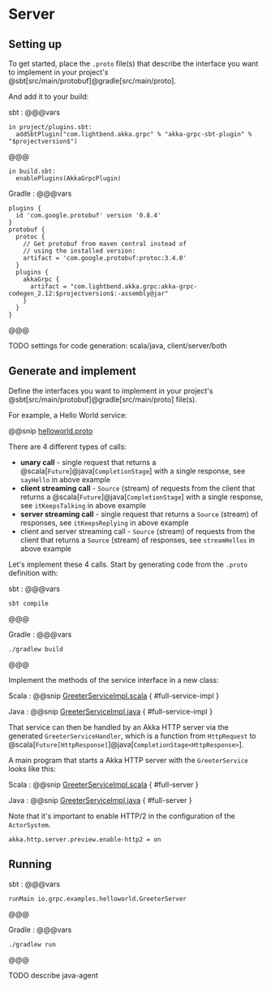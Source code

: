 # Server

## Setting up

To get started, place the `.proto` file(s) that describe the interface you want to implement in your project's
@sbt[src/main/protobuf]@gradle[src/main/proto].

And add it to your build:

sbt
:   @@@vars
```
in project/plugins.sbt:
  addSbtPlugin("com.lightbend.akka.grpc" % "akka-grpc-sbt-plugin" % "$projectversion$")
```
@@@
```
in build.sbt:
  enablePlugins(AkkaGrpcPlugin)
```

Gradle
:   @@@vars
```
plugins {
  id 'com.google.protobuf' version '0.8.4'
}
protobuf {
  protoc {
    // Get protobuf from maven central instead of
    // using the installed version:
    artifact = 'com.google.protobuf:protoc:3.4.0'
  }
  plugins {
    akkaGrpc {
      artifact = "com.lightbend.akka.grpc:akka-grpc-codegen_2.12:$projectversion$:-assembly@jar"
    }
  }
}
```
@@@

TODO settings for code generation: scala/java, client/server/both

## Generate and implement

Define the interfaces you want to implement in your project's
@sbt[src/main/protobuf]@gradle[src/main/proto] file(s).

For example, a Hello World service:

@@snip [helloworld.proto]($root$/../plugin-tester-scala/src/main/protobuf/helloworld.proto)

There are 4 different types of calls:

* **unary call** - single request that returns a @scala[`Future`]@java[`CompletionStage`] with a single response,
  see `sayHello` in above example
* **client streaming call** - `Source` (stream) of requests from the client that returns a
  @scala[`Future`]@java[`CompletionStage`] with a single response,
  see `itKeepsTalking` in above example
* **server streaming call** - single request that returns a `Source` (stream) of responses,
  see `itKeepsReplying` in above example
* client and server streaming call - `Source` (stream) of requests from the client that returns a
  `Source` (stream) of responses,
  see `streamHellos` in above example

Let's implement these 4 calls. Start by generating code from the `.proto` definition with:

sbt
:   @@@vars
```
sbt compile
```
@@@

Gradle
:   @@@vars
```
./gradlew build
```
@@@

Implement the methods of the service interface in a new class:

Scala
:  @@snip [GreeterServiceImpl.scala]($root$/../plugin-tester-scala/src/main/scala/io/grpc/examples/helloworld/GreeterServiceImpl.scala) { #full-service-impl }

Java
:  @@snip [GreeterServiceImpl.java]($root$/../plugin-tester-java/src/main/java/io/grpc/examples/helloworld/GreeterServiceImpl.java) { #full-service-impl }

That service can then be handled by an Akka HTTP server via the generated `GreeterServiceHandler`,
which is a function from `HttpRequest` to @scala[`Future[HttpResponse]`]@java[`CompletionStage<HttpResponse>`].

A main program that starts a Akka HTTP server with the `GreeterService` looks like this:

Scala
:  @@snip [GreeterServiceImpl.scala]($root$/../plugin-tester-scala/src/main/scala/io/grpc/examples/helloworld/GreeterServer.scala) { #full-server }

Java
:  @@snip [GreeterServiceImpl.java]($root$/../plugin-tester-java/src/main/java/io/grpc/examples/helloworld/GreeterServer.java) { #full-server }

Note that it's important to enable HTTP/2 in the configuration of the `ActorSystem`.

```
akka.http.server.preview.enable-http2 = on
```



## Running

sbt
:   @@@vars
```
runMain io.grpc.examples.helloworld.GreeterServer
```
@@@

Gradle
:   @@@vars
```
./gradlew run
```
@@@

TODO describe java-agent
